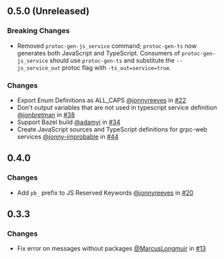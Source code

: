 ## 0.5.0 (Unreleased)

### Breaking Changes
* Removed `protoc-gen-js_service` command; `protoc-gen-ts` now generates both JavaScript and TypeScript. Consumers of `protoc-gen-js_service` should use `protoc-gen-ts` and substitute the `--js_service_out` protoc flag with `-ts_out=service=true`.

### Changes
* Export Enum Definitions as ALL_CAPS [@jonnyreeves](https://github.com/jonnyreeves) in [#22]((https://github.com/improbable-eng/ts-protoc-gen/issues/22))
* Don't output variables that are not used in typescript service definition [@jonbretman](https://github.com/jonbretman) in [#38](https://github.com/improbable-eng/ts-protoc-gen/pull/38)
* Support Bazel build [@adamyi](https://github.com/adamyi) in [#34](https://github.com/improbable-eng/ts-protoc-gen/pull/34)
* Create JavaScript sources and TypeScript definitions for grpc-web services [@jonny-improbable](https://github.com/jonny-improbable) in [#44](https://github.com/improbable-eng/ts-protoc-gen/pull/44)

## 0.4.0

### Changes
*  Add `pb_` prefix to JS Reserved Keywords [@jonnyreeves](https://github.com/jonnyreeves) in [#20](https://github.com/improbable-eng/ts-protoc-gen/pull/20)

## 0.3.3

### Changes
* Fix error on messages without packages [@MarcusLongmuir](https://github.com/MarcusLongmuir) in [#13](https://github.com/improbable-eng/ts-protoc-gen/pull/13) 